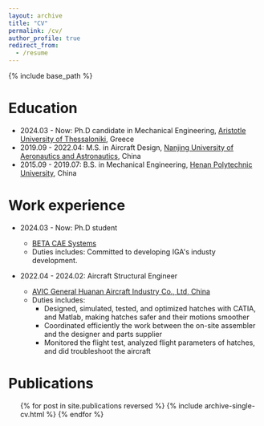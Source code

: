 ```yaml
---
layout: archive
title: "CV"
permalink: /cv/
author_profile: true
redirect_from:
  - /resume
---
```


{% include base_path %}

Education
======
* 2024.03 - Now: Ph.D candidate in Mechanical Engineering, [Aristotle University of Thessaloniki](https://www.auth.gr/en/), Greece
* 2019.09 - 2022.04: M.S. in Aircraft Design, [Nanjing University of Aeronautics and Astronautics](https://www.nuaa.edu.cn/), China
* 2015.09 - 2019.07: B.S. in Mechanical Engineering, [Henan Polytechnic University](https://www.hpu.edu.cn/), China

Work experience
======
* 2024.03 - Now: Ph.D student
  * [BETA CAE Systems](https://www.beta-cae.com/)
  * Duties includes: Committed to developing IGA's industy development.
  
* 2022.04 - 2024.02: Aircraft Structural Engineer
  * [AVIC General Huanan Aircraft Industry Co., Ltd, China](https://www.avicgeneral.com/sy/index.shtml)
  * Duties includes:
    * Designed, simulated, tested, and optimized hatches with CATIA, and Matlab, making hatches safer and their 
motions smoother
    * Coordinated efficiently the work between the on-site assembler and the designer and parts supplier
    * Monitored the flight test, analyzed flight parameters of hatches, and did troubleshoot the aircraft
      
Publications
======
  <ul>{% for post in site.publications reversed %}
    {% include archive-single-cv.html %}
  {% endfor %}</ul>
